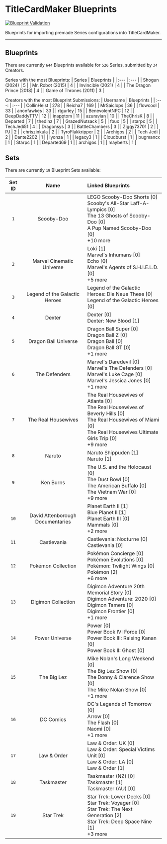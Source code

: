 # TitleCardMaker Blueprints
[![Blueprint Validation](https://github.com/TitleCardMaker/Blueprints/actions/workflows/pytest.yml/badge.svg?branch=master)](https://github.com/TitleCardMaker/Blueprints/actions/workflows/pytest.yml)

Blueprints for importing premade Series configurations into TitleCardMaker.

---

## Blueprints

There are currently `644` Blueprints available for `526` Series, submitted by `34` Creators.

Series with the most Blueprints:
| Series | Blueprints |
| :--- | :--- |
| Shogun (2024) | 5 |
| Mr. Robot (2015) | 4 |
| Invincible (2021) | 4 |
| The Dragon Prince (2018) | 4 |
| Game of Thrones (2011) | 3 |

Creators with the most Blueprint Submissions:
| Username | Blueprints |
| :---: | :--- |
| CollinHeist | 278 |
| Reicha7 | 169 |
| MrSaiclops | 36 |
| flowcool | 33 |
| anonfawkes | 33 |
| rtgurley | 15 |
| BenevolentNPC | 12 |
| DeepDaddyTTV | 12 |
| inapptom | 11 |
| azuravian | 10 |
| TheChrisK | 8 |
| Departed | 7 |
| thedinz | 7 |
| GrazedNutsack | 5 |
| foux | 5 |
| starpc | 5 |
| TechJedi51 | 4 |
| Dragonsys | 3 |
| BattleChambers | 3 |
| Ziggy73701 | 2 |
| PJ | 2 |
| chriszinkula | 2 |
| TyroFlakkripper | 2 |
| Archigos | 2 |
| Tech Jedi | 2 |
| Dante2202 | 1 |
| lyonza | 1 |
| legacy3 | 1 |
| Cloudburst | 1 |
| bugmancx | 1 |
| Starpc | 1 |
| Departed69 | 1 |
| archigos | 1 |
| mayberts | 1 |


## Sets

There are currently `19` Blueprint Sets available:

| Set ID | Name  | Linked Blueprints |
| :----: | :---: | :--- |
| `1` | Scooby-Doo | LEGO Scooby-Doo Shorts [0]<br>Scooby's All-Star Laff-A-Lympics [0]<br>The 13 Ghosts of Scooby-Doo [0]<br>A Pup Named Scooby-Doo [0]<br>+10 more |
| `2` | Marvel Cinematic Universe | Loki [1]<br>Marvel's Inhumans [0]<br>Echo [0]<br>Marvel's Agents of S.H.I.E.L.D. [0]<br>+5 more |
| `3` | Legend of the Galactic Heroes | Legend of the Galactic Heroes: Die Neue These [0]<br>Legend of the Galactic Heroes [0] |
| `4` | Dexter | Dexter [0]<br>Dexter: New Blood [1] |
| `5` | Dragon Ball Universe | Dragon Ball Super [0]<br>Dragon Ball Z [0]<br>Dragon Ball [0]<br>Dragon Ball GT [0]<br>+1 more |
| `6` | The Defenders | Marvel's Daredevil [0]<br>Marvel's The Defenders [0]<br>Marvel's Luke Cage [0]<br>Marvel's Jessica Jones [0]<br>+1 more |
| `7` | The Real Housewives | The Real Housewives of Atlanta [0]<br>The Real Housewives of Beverly Hills [0]<br>The Real Housewives of Miami [0]<br>The Real Housewives Ultimate Girls Trip [0]<br>+9 more |
| `8` | Naruto | Naruto Shippuden [1]<br>Naruto [1] |
| `9` | Ken Burns | The U.S. and the Holocaust [0]<br>The Dust Bowl [0]<br>The American Buffalo [0]<br>The Vietnam War [0]<br>+9 more |
| `10` | David Attenborough Documentaries | Planet Earth II [1]<br>Blue Planet II [1]<br>Planet Earth III [0]<br>Mammals [0]<br>+2 more |
| `11` | Castlevania | Castlevania: Nocturne [0]<br>Castlevania [0] |
| `12` | Pokémon Collection | Pokémon Concierge [0]<br>Pokémon Evolutions [0]<br>Pokémon: Twilight Wings [0]<br>Pokémon [2]<br>+6 more |
| `13` | Digimon Collection | Digimon Adventure 20th Memorial Story [0]<br>Digimon Adventure: 2020 [0]<br>Digimon Tamers [0]<br>Digimon Frontier [0]<br>+1 more |
| `14` | Power Universe | Power [0]<br>Power Book IV: Force [0]<br>Power Book III: Raising Kanan [0]<br>Power Book II: Ghost [0] |
| `15` | The Big Lez | Mike Nolan's Long Weekend [0]<br>The Big Lez Show [0]<br>The Donny & Clarence Show [0]<br>The Mike Nolan Show [0]<br>+1 more |
| `16` | DC Comics | DC's Legends of Tomorrow [0]<br>Arrow [0]<br>The Flash [0]<br>Naomi [0]<br>+1 more |
| `17` | Law & Order | Law & Order: UK [0]<br>Law & Order: Special Victims Unit [0]<br>Law & Order: LA [0]<br>Law & Order [1] |
| `18` | Taskmaster | Taskmaster (NZ) [0]<br>Taskmaster [1]<br>Taskmaster (AU) [0] |
| `19` | Star Trek | Star Trek: Lower Decks [0]<br>Star Trek: Voyager [0]<br>Star Trek: The Next Generation [2]<br>Star Trek: Deep Space Nine [1]<br>+3 more |

